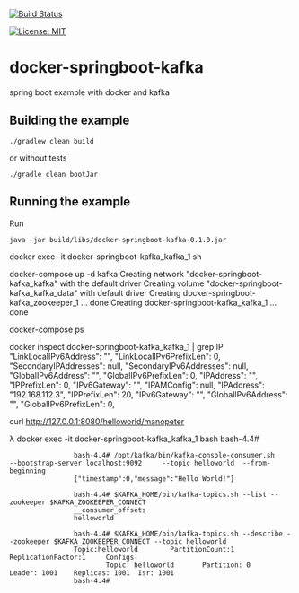 [![Build Status](https://travis-ci.org/claudioaltamura/docker-springboot-kafka.svg?branch=master)](https://travis-ci.org/claudioaltamura/docker-springboot-kafka)

[![License: MIT](https://img.shields.io/badge/License-MIT-yellow.svg)](https://opensource.org/licenses/MIT)

# docker-springboot-kafka
spring boot example with docker and kafka


## Building the example

	./gradlew clean build

or without tests

	./gradle clean bootJar

## Running the example

Run

	java -jar build/libs/docker-springboot-kafka-0.1.0.jar

	
docker exec -it docker-springboot-kafka_kafka_1 sh

docker-compose up -d kafka
Creating network "docker-springboot-kafka_kafka" with the default driver
Creating volume "docker-springboot-kafka_kafka_data" with default driver
Creating docker-springboot-kafka_zookeeper_1 ... done
Creating docker-springboot-kafka_kafka_1     ... done

docker-compose ps

docker inspect docker-springboot-kafka_kafka_1 | grep IP
            "LinkLocalIPv6Address": "",
            "LinkLocalIPv6PrefixLen": 0,
            "SecondaryIPAddresses": null,
            "SecondaryIPv6Addresses": null,
            "GlobalIPv6Address": "",
            "GlobalIPv6PrefixLen": 0,
            "IPAddress": "",
            "IPPrefixLen": 0,
            "IPv6Gateway": "",
                    "IPAMConfig": null,
                    "IPAddress": "192.168.112.3",
                    "IPPrefixLen": 20,
                    "IPv6Gateway": "",
                    "GlobalIPv6Address": "",
                    "GlobalIPv6PrefixLen": 0,

curl http://127.0.0.1:8080/helloworld/manopeter

λ docker exec -it docker-springboot-kafka_kafka_1 bash
                    bash-4.4# 

                    bash-4.4# /opt/kafka/bin/kafka-console-consumer.sh     --bootstrap-server localhost:9092     --topic helloworld  --from-beginning
                    {"timestamp":0,"message":"Hello World!"}

                    bash-4.4# $KAFKA_HOME/bin/kafka-topics.sh --list --zookeeper $KAFKA_ZOOKEEPER_CONNECT
                    __consumer_offsets
                    helloworld

                    bash-4.4# $KAFKA_HOME/bin/kafka-topics.sh --describe --zookeeper $KAFKA_ZOOKEEPER_CONNECT --topic helloworld
                    Topic:helloworld        PartitionCount:1        ReplicationFactor:1     Configs:
                            Topic: helloworld       Partition: 0    Leader: 1001    Replicas: 1001  Isr: 1001
                    bash-4.4#
                    	
	
	